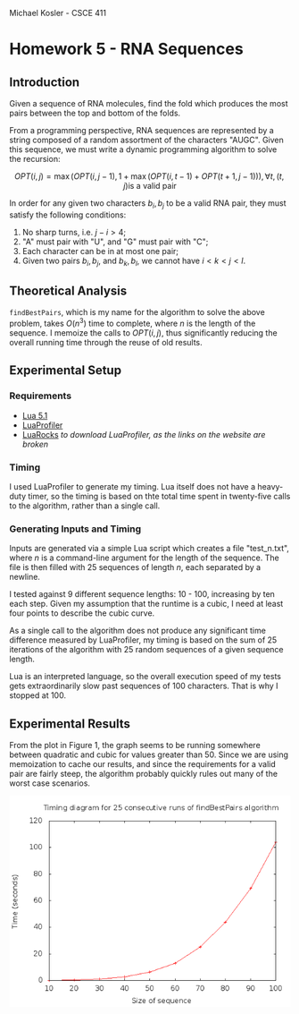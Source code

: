 Michael Kosler - CSCE 411

# Homework 5 - RNA Sequences

## Introduction

Given a sequence of RNA molecules, find the fold which produces the most pairs between the top and bottom of the folds.

From a programming perspective, RNA sequences are represented by a string composed of a random assortment of the characters "AUGC". Given this sequence, we must write a dynamic programming algorithm to solve the recursion:

$$OPT(i,j)=\max(OPT(i,j-1),1+\max(OPT(i,t-1)+OPT(t+1,j-1))),\forall t, (t,j) \text{is a valid pair}$$

In order for any given two characters $b_{i}, b_{j}$ to be a valid RNA pair, they must satisfy the following conditions:

1. No sharp turns, i.e. $j-i>4$;
2. "A" must pair with "U", and "G" must pair with "C";
3. Each character can be in at most one pair;
4. Given two pairs $b_{i}, b_{j}$, and $b_{k}, b_{l}$, we cannot have $i<k<j<l$.

## Theoretical Analysis

`findBestPairs`, which is my name for the algorithm to solve the above problem, takes $O(n^{3})$ time to complete, where $n$ is the length of the sequence. I memoize the calls to $OPT(i,j)$, thus significantly reducing the overall running time through the reuse of old results.

## Experimental Setup

### Requirements

- [Lua 5.1](http://www.lua.org/home.html)
- [LuaProfiler](http://luaprofiler.luaforge.net/)
- [LuaRocks](http://luarocks.org/) *to download LuaProfiler, as the links on the website are broken*

### Timing

I used LuaProfiler to generate my timing. Lua itself does not have a heavy-duty timer, so the timing is based on thte total time spent in twenty-five calls to the algorithm, rather than a single call.

### Generating Inputs and Timing

Inputs are generated via a simple Lua script which creates a file "test_n.txt", where $n$ is a command-line argument for the length of the sequence. The file is then filled with 25 sequences of length $n$, each separated by a newline.

I tested against 9 different sequence lengths: 10 - 100, increasing by ten each step. Given my assumption that the runtime is a cubic, I need at least four points to describe the cubic curve.

As a single call to the algorithm does not produce any significant time difference measured by LuaProfiler, my timing is based on the sum of 25 iterations of the algorithm with 25 random sequences of a given sequence length.

Lua is an interpreted language, so the overall execution speed of my tests gets extraordinarily slow past sequences of 100 characters. That is why I stopped at 100.

## Experimental Results

From the plot in Figure 1, the graph seems to be running somewhere between quadratic and cubic for values greater than 50. Since we are using memoization to cache our results, and since the requirements for a valid pair are fairly steep, the algorithm probably quickly rules out many of the worst case scenarios.

![Plot](plot.png)
